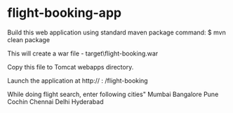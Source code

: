 # flight-booking-app

Build this web application using standard maven package command:
$ mvn clean package

This will create a war file - target\flight-booking.war

Copy this file to Tomcat webapps directory.

Launch the application at http://<hostname> : <port>/flight-booking

While doing flight search, enter following cities"
Mumbai
Bangalore
Pune
Cochin
Chennai
Delhi
Hyderabad
